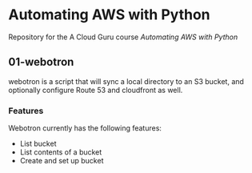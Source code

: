 # Automating AWS with Python

Repository for the A Cloud Guru course *Automating AWS with Python*

## 01-webotron

webotron is a script that will sync a local directory to an S3 bucket, and optionally configure Route 53 and cloudfront as well.

### Features

Webotron currently has the following features:

- List bucket
- List contents of a bucket
- Create and set up bucket
